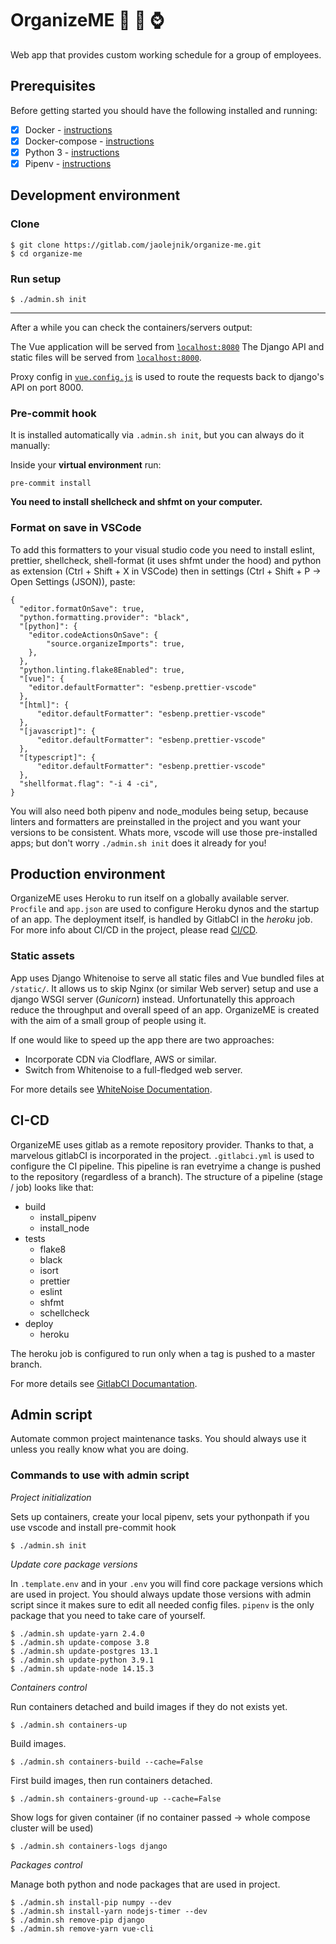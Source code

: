 # OrganizeME :hospital: :date: :watch:
Web app that provides custom working schedule for a group of employees.
## Prerequisites
Before getting started you should have the following installed and running:
- [x] Docker - [instructions](https://docs.docker.com/engine/install/)
- [x] Docker-compose - [instructions](https://docs.docker.com/compose/install/)
- [x] Python 3 - [instructions](https://wiki.python.org/moin/BeginnersGuide)
- [x] Pipenv - [instructions](https://pipenv.readthedocs.io/en/latest/install/#installing-pipenv)

## Development environment
### Clone

```
$ git clone https://gitlab.com/jaolejnik/organize-me.git
$ cd organize-me
```
### Run setup
```
$ ./admin.sh init
```
---

After a while you can check the containers/servers output:

The Vue application will be served from [`localhost:8080`](http://localhost:8080/) 
The Django API and static files will be served from [`localhost:8000`](http://localhost:8000/).

Proxy config in [`vue.config.js`](/vue.config.js) is used to route the requests
back to django's API on port 8000.

### Pre-commit hook
It is installed automatically via `.admin.sh init`, but you can always do it manually:

Inside your **virtual environment** run:
```
pre-commit install
```

**You need to install shellcheck and shfmt on your computer.**

### Format on save in VSCode
To add this formatters to your visual studio code you need to install eslint, prettier, shellcheck, shell-format (it uses shfmt under the hood) and python as extension (Ctrl + Shift + X in VSCode)
then in settings (Ctrl + Shift + P -> Open Settings (JSON)), paste:

```
{
  "editor.formatOnSave": true,
  "python.formatting.provider": "black",
  "[python]": {
    "editor.codeActionsOnSave": {
        "source.organizeImports": true,
    },
  },
  "python.linting.flake8Enabled": true,  
  "[vue]": {
    "editor.defaultFormatter": "esbenp.prettier-vscode"
  },
  "[html]": {
      "editor.defaultFormatter": "esbenp.prettier-vscode"
  },
  "[javascript]": {
      "editor.defaultFormatter": "esbenp.prettier-vscode"
  },
  "[typescript]": {
      "editor.defaultFormatter": "esbenp.prettier-vscode"
  },
  "shellformat.flag": "-i 4 -ci",
}
```

You will also need both pipenv and node_modules being setup, because linters and formatters are preinstalled in the project and you want your versions to be consistent. Whats more, vscode will use those pre-installed apps; but don't worry `./admin.sh init` does it already for you!

## Production environment

OrganizeME uses Heroku to run itself on a globally available server. `Procfile` and `app.json` are used to configure Heroku dynos and the startup of an app. The deployment itself, is handled by GitlabCI in the *heroku* job. For more info about CI/CD in the project, please read [CI/CD](#CI-CD).


### Static assets

App uses Django Whitenoise to serve all static files and Vue bundled files at `/static/`.
It allows us to skip Nginx (or similar Web server) setup and use a django WSGI server (*Gunicorn*) instead. Unfortunatelly this approach reduce the throughput and overall speed of an app. OrganizeME is created with the aim of a small group of people using it. 

If one would like to speed up the app there are two approaches:
- Incorporate CDN via Clodflare, AWS or similar.
- Switch from Whitenoise to a full-fledged web server.

For more details see [WhiteNoise Documentation](http://whitenoise.evans.io/en/stable/django.html).

## CI-CD

OrganizeME uses gitlab as a remote repository provider. Thanks to that, a marvelous gitlabCI is incorporated in the project. `.gitlabci.yml` is used to configure the CI pipeline. This pipeline is ran evetryime a change is pushed to the repository (regardless of a branch). The structure of a pipeline (stage / job) looks like that:

- build
  - install_pipenv
  - install_node 
- tests
  - flake8
  - black
  - isort
  - prettier
  - eslint
  - shfmt
  - schellcheck
- deploy
  - heroku

The heroku job is configured to run only when a tag is pushed to a master branch.

For more details see [GitlabCI Documantation](https://docs.gitlab.com/ee/ci/README.html).

## Admin script
Automate common project maintenance tasks. You should always use it unless you really know what you are doing.

### Commands to use with admin script

*Project initialization*

Sets up containers, create your local pipenv, sets your pythonpath if you use vscode and install pre-commit hook
``` 
$ ./admin.sh init
```
*Update core package versions*

In `.template.env` and in your `.env` you will find core package versions which are used in project. You should always update those versions with admin script since it makes sure to edit all needed config files. `pipenv` is the only package that you need to take care of yourself.
``` 
$ ./admin.sh update-yarn 2.4.0
$ ./admin.sh update-compose 3.8
$ ./admin.sh update-postgres 13.1
$ ./admin.sh update-python 3.9.1
$ ./admin.sh update-node 14.15.3
```
*Containers control*

Run containers detached and build images if they do not exists yet.
``` 
$ ./admin.sh containers-up
```
Build images.
``` 
$ ./admin.sh containers-build --cache=False
```
First build images, then run containers detached.
``` 
$ ./admin.sh containers-ground-up --cache=False
```
Show logs for given container (if no container passed -> whole compose cluster will be used)
``` 
$ ./admin.sh containers-logs django
```
*Packages control*

Manage both python and node packages that are used in project.
``` 
$ ./admin.sh install-pip numpy --dev
$ ./admin.sh install-yarn nodejs-timer --dev
$ ./admin.sh remove-pip django
$ ./admin.sh remove-yarn vue-cli
```